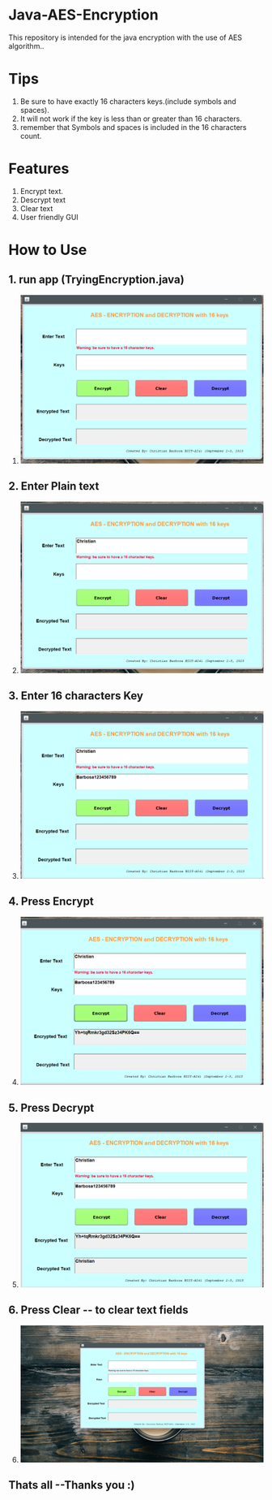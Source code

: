 # Java-AES-Encryption

This repository is intended for the java encryption with the use of AES algorithm..

# Tips

1. Be sure to have exactly 16 characters keys.(include symbols and spaces).
2. It will not work if the key is less than or greater than 16 characters.
3. remember that Symbols and spaces is included in the 16 characters count.

# Features

1. Encrypt text.
2. Descrypt text
3. Clear text
4. User friendly GUI

# How to Use

## 1. run app (TryingEncryption.java)
1. ![Run the app](/img/pic1.png)
## 2. Enter Plain text
2. ![Enter plain-text](/img/pic2.png)
## 3. Enter 16 characters Key
3. ![Enter key](/img/pic3.png)
## 4. Press Encrypt
4. ![Press encrypt](/img/pic4.png)
## 5. Press Decrypt
5. ![encrypted text](/img/pic5.png)
## 6. Press Clear -- to clear text fields
6. ![Clear](/img/last.png)

## Thats all --Thanks you :)


